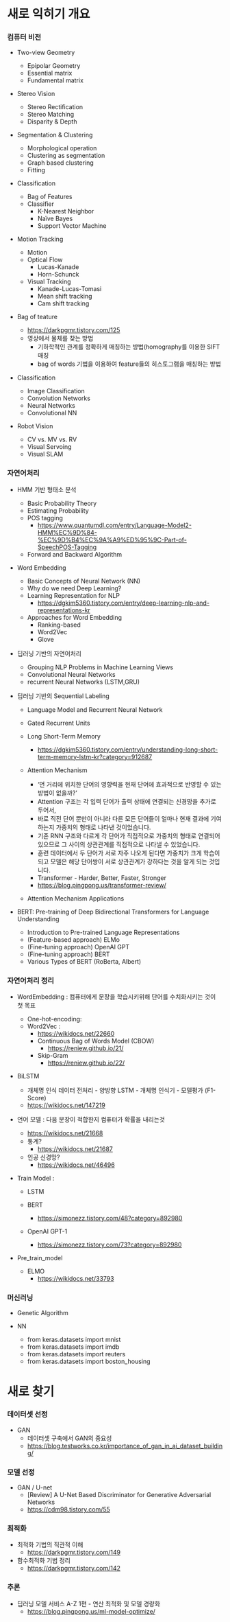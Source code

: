 # 새로 익히기 개요

### 컴퓨터 비전

+ Two-view Geometry
	+ Epipolar Geometry
	+ Essential matrix
	+ Fundamental matrix

+ Stereo Vision
	+ Stereo Rectification
	+ Stereo Matching
	+ Disparity & Depth
		
+ Segmentation & Clustering
	+ Morphological operation
	+ Clustering as segmentation
	+ Graph based clustering
	+ Fitting

+ Classification
	+ Bag of Features
	+ Classifier
		+ K-Nearest Neighbor
		+ Naïve Bayes
		+ Support Vector Machine

+ Motion Tracking
	+ Motion
	+ Optical Flow   
		+ Lucas-Kanade
		+ Horn-Schunck
	+ Visual Tracking
		+ Kanade-Lucas-Tomasi
		+ Mean shift tracking
		+ Cam shift tracking

+ Bag of teature
	+ https://darkpgmr.tistory.com/125 
	+ 영상에서 물체를 찾는 방법
		+  기하학적인 관계를 정확하게 매칭하는 방법(homography를 이용한 SIFT 매칭
		+  bag of words 기법을 이용하여 feature들의 히스토그램을 매칭하는 방법

+ Classification 
	+ Image Classification
	+ Convolution Networks 
	+ Neural Networks
	+ Convolutional NN 

+ Robot Vision
	+ CV vs. MV vs. RV
	+ Visual Servoing
	+ Visual SLAM


### 자연어처리 

+ HMM 기반 형태소 분석

	+ Basic Probability Theory
	+ Estimating Probability
	+	POS tagging
		+ https://www.quantumdl.com/entry/Language-Model2-HMM%EC%9D%84-%EC%9D%B4%EC%9A%A9%ED%95%9C-Part-of-SpeechPOS-Tagging
	+ Forward and Backward Algorithm
	
+ Word Embedding

	+ Basic Concepts of Neural Network (NN)
	+ Why do we need Deep Learning?
	+ Learning Representation for NLP
		+ https://dgkim5360.tistory.com/entry/deep-learning-nlp-and-representations-kr 
	+ Approaches for Word Embedding
		+ Ranking-based
		+ Word2Vec 
		+ Glove  

+ 딥러닝 기반의 자연어처리
	
	+ Grouping NLP Problems in Machine Learning Views
	+ Convolutional Neural Networks 
	+ recurrent Neural Networks (LSTM,GRU)

+ 딥러닝 기반의 Sequential Labeling
	
	+ Language Model and Recurrent Neural Network
	+ Gated Recurrent Units
	+ Long Short-Term Memory
		+ https://dgkim5360.tistory.com/entry/understanding-long-short-term-memory-lstm-kr?category=912687
	+ Attention Mechanism
		+ ‘먼 거리에 위치한 단어의 영향력을 현재 단어에 효과적으로 반영할 수 있는 방법이 없을까?’ 
		+ Attention 구조는 각 입력 단어가 출력 상태에 연결되는 신경망을 추가로 두어서, 
		+ 바로 직전 단어 뿐만이 아니라 다른 모든 단어들이 얼마나 현재 결과에 기여하는지 가중치의 형태로 나타낸 것이었습니다. 
		+ 기존 RNN 구조와 다르게 각 단어가 직접적으로 가중치의 형태로 연결되어 있으므로 그 사이의 상관관계를 직접적으로 나타낼 수 있었습니다.
		+ 훈련 데이터에서 두 단어가 서로 자주 나오게 된다면 가중치가 크게 학습이 되고 모델은 해당 단어쌍이 서로 상관관계가 강하다는 것을 알게 되는 것입니다.
		+ Transformer - Harder, Better, Faster, Stronger
		+ https://blog.pingpong.us/transformer-review/
	
	+ Attention Mechanism Applications 

+ BERT: Pre-training of Deep Bidirectional Transformers for Language Understanding
	
	+ Introduction to Pre-trained Language Representations
	+ (Feature-based approach) ELMo
	+ (Fine-tuning approach) OpenAI GPT
	+ (Fine-tuning approach) BERT
	+ Various Types of BERT (RoBerta, Albert) 
	

### 자연어처리 정리

+ WordEmbedding : 컴퓨터에게 문장을 학습시키위해 단어를 수치화시키는 것이 첫 목표
	+ One-hot-encoding:
	+ Word2Vec : 
		+ https://wikidocs.net/22660 
		+ Continuous Bag of Words Model (CBOW)
			+ https://reniew.github.io/21/ 
		+ Skip-Gram
			+ https://reniew.github.io/22/ 

+ BiLSTM 
	+ 개체명 인식 데이터 전처리 - 양방향 LSTM - 개체명 인식기 - 모델평가 (F1-Score)
	+ https://wikidocs.net/147219


+ 언어 모델 : 다음 문장이 적합한지 컴퓨터가 확률을 내리는것
	+ https://wikidocs.net/21668 
	+ 통계? 
		+	https://wikidocs.net/21687 
	+ 인공 신경망?
		+ https://wikidocs.net/46496
	
+ Train Model : 
	+ LSTM
	+ BERT
		+ https://simonezz.tistory.com/48?category=892980 

	+ OpenAI GPT-1	
		+  https://simonezz.tistory.com/73?category=892980
	
+ Pre_train_model
	+ ELMO
		+ https://wikidocs.net/33793


### 머신러닝

+ Genetic Algorithm

+ NN
	+ from keras.datasets import mnist 
	+ from keras.datasets import imdb
	+ from keras.datasets import reuters
	+ from keras.datasets import boston_housing 

# 새로 찾기 

### 데이터셋 선정

+ GAN 
	+ 데이터셋 구축에서 GAN의 중요성  
	+ https://blog.testworks.co.kr/importance_of_gan_in_ai_dataset_building/ 

### 모델 선정

+ GAN / U-net
	+ [Review] A U-Net Based Discriminator for Generative Adversarial Networks
	+ https://cdm98.tistory.com/55 

### 최적화 

+ 최적화 기법의 직관적 이해
	+ https://darkpgmr.tistory.com/149
+ 함수최적화 기법 정리
	+ https://darkpgmr.tistory.com/142
 
### 추론

+ 딥러닝 모델 서비스 A-Z 1편 - 연산 최적화 및 모델 경량화
	+ https://blog.pingpong.us/ml-model-optimize/

